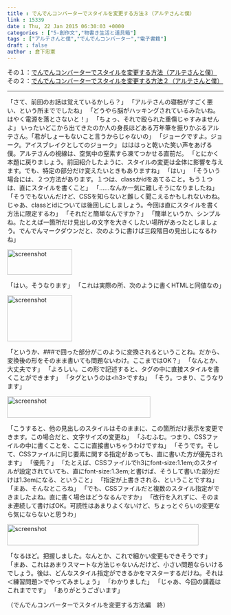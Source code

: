 ```yaml
---
title : でんでんコンバーターでスタイルを変更する方法３（アルテさんと僕）
link : 15339
date : Thu, 22 Jan 2015 06:30:03 +0000
categories : ["5-創作文","物書き生活と道具箱"]
tags : ["アルテさんと僕","でんでんコンバーター","電子書籍"]
draft : false
author : 倉下忠憲
---
```


その１：<a href="https://rashita.net/blog/?p=15126" target="_blank">でんでんコンバーターでスタイルを変更する方法（アルテさんと僕）</a>
その２：<a href="https://rashita.net/blog/?p=15170" target="_blank">でんでんコンバーターでスタイルを変更する方法２（アルテさんと僕）</a>

<hr />

「さて、前回のお話は覚えているかしら？」
「アルテさんの寝相がすごく悪い、という所まででしたね」
「どうやら脳がハッキングされているみたいね。はやく電源を落とさないと！」
「ちょっ、それで殴られた重傷じゃすみませんよ」
いったいどこから出てきたのか人の身長ほどある万年筆を振りかぶるアルテさん。「君がしょーもないこと言うからじゃないの」
「ジョークですよ。ジョーク。アイスブレイクとしてのジョーク」
はははっと乾いた笑い声をあげる僕。アルテさんの視線は、空気中の窒素すら凍てつかせる直前だ。
「とにかく本題に戻りましょう。前回紹介したように、スタイルの変更は全体に影響を与えます。でも、特定の部分だけ変えたいときもありますね」
「はい」
「そういう場合には、２つ方法があります。１つは、classかidをあてること。もう１つは、直にスタイルを書くこと」
「……なんか一気に難しそうになりましたね」
「そうでもないんだけど、CSSを知らないと難しく聞こえるかもしれないわね。じゃあ、classとidについては後回しにしましょう。今回は直にスタイルを書く方法に限定するわ」
「それだと簡単なんですか？」
「簡単というか、シンプルね。たとえば一箇所だけ見出しの文字を大きくしたい場所があったとしましょう。でんでんマークダウンだと、次のように書けば三段階目の見出しになるわね」

<a href="https://rashita.net/blog/wp-content/uploads/2015/01/screenshot14.png"><img src="https://rashita.net/blog/wp-content/uploads/2015/01/screenshot14.png" alt="screenshot" width="151" height="59" class="alignnone size-full wp-image-15340" /></a>

「はい。そうなります」
「これは実際の所、次のように書くHTMLと同値なの」

<a href="https://rashita.net/blog/wp-content/uploads/2015/01/screenshot15.png"><img src="https://rashita.net/blog/wp-content/uploads/2015/01/screenshot15.png" alt="screenshot" width="151" height="107" class="alignnone size-full wp-image-15342" /></a>

「というか、###で囲った部分がこのように変換されるということね。だから、変換後の形をそのまま書いても問題ないわけ。ここまではOK？」
「なんとか、大丈夫です」
「よろしい。この形で記述すると、タグの中に直接スタイルを書くことができます」
「タグというのは&lt;h3&gt;ですね」
「そう。つまり、こうなります」

<a href="https://rashita.net/blog/wp-content/uploads/2015/01/screenshot16.png"><img src="https://rashita.net/blog/wp-content/uploads/2015/01/screenshot16.png" alt="screenshot" width="333" height="50" class="alignnone size-full wp-image-15343" /></a>

「こうすると、他の見出しのスタイルはそのままに、この箇所だけ表示を変更できます。この場合だと、文字サイズの変更ね」
「ふむふむ。つまり、CSSファイルの中に書くことを、ここに直接書いちゃうわけですね」
「そうです。そして、CSSファイルに同じ要素に関する指定があっても、直に書いた方が優先されます」
「優先？」
「たとえば、CSSファイルでh3にfont-size:1.1em;のスタイルが設定されていても、直にfont-size:1.3em;と書けば、そうして書いた部分だけは1.3emになる、ということ」
「指定が上書きされる、ということですね」
「まあ、そんなところね」
「でも、CSSファイルだと複数のスタイル指定ができましたよね。直に書く場合はどうなるんですか」
「改行を入れずに、そのまま連続して書けばOK。可読性はあまりよくないけど、ちょっとぐらいの変更なら気にならないと思うわ」

<a href="https://rashita.net/blog/wp-content/uploads/2015/01/screenshot17.png"><img src="https://rashita.net/blog/wp-content/uploads/2015/01/screenshot17.png" alt="screenshot" width="445" height="49" class="alignnone size-full wp-image-15344" /></a>

「なるほど。把握しました。なんとか、これで細かい変更もできそうです」
「まあ、これはあまりスマートな方法じゃないんだけど、小さい問題ならいけるでしょう。後は、どんなスタイル指定ができるかをマスターするだけね。それは＜練習問題＞でやってみましょう」
「わかりました」
「じゃあ、今回の講義はこれまでです」
「ありがとうございます」

（でんでんコンバーターでスタイルを変更する方法編　終）
